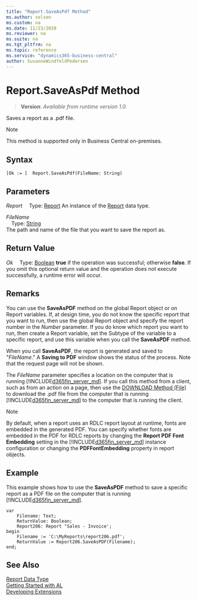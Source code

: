 ```yaml
---
title: "Report.SaveAsPdf Method"
ms.author: solsen
ms.custom: na
ms.date: 11/23/2020
ms.reviewer: na
ms.suite: na
ms.tgt_pltfrm: na
ms.topic: reference
ms.service: "dynamics365-business-central"
author: SusanneWindfeldPedersen
---
```

[//]: # (START>DO_NOT_EDIT)
[//]: # (IMPORTANT:Do not edit any of the content between here and the END>DO_NOT_EDIT.)
[//]: # (Any modifications should be made in the .xml files in the ModernDev repo.)
# Report.SaveAsPdf Method
> **Version**: _Available from runtime version 1.0._

Saves a report as a .pdf file.

> [!NOTE]
> This method is supported only in Business Central on-premises.

## Syntax
```
[Ok := ]  Report.SaveAsPdf(FileName: String)
```
## Parameters
*Report*
&emsp;Type: [Report](report-data-type.md)
An instance of the [Report](report-data-type.md) data type.

*FileName*  
&emsp;Type: [String](../string/string-data-type.md)  
The path and name of the file that you want to save the report as.
          


## Return Value
*Ok*
&emsp;Type: [Boolean](../boolean/boolean-data-type.md)
**true** if the operation was successful; otherwise **false**.   If you omit this optional return value and the operation does not execute successfully, a runtime error will occur.  


[//]: # (IMPORTANT: END>DO_NOT_EDIT)

## Remarks  
 You can use the **SaveAsPDF** method on the global Report object or on Report variables. If, at design time, you do not know the specific report that you want to run, then use the global Report object and specify the report number in the *Number* parameter. If you do know which report you want to run, then create a Report variable, set the Subtype of the variable to a specific report, and use this variable when you call the **SaveAsPDF** method.  

 When you call **SaveAsPDF**, the report is generated and saved to "*FileName*." A **Saving to PDF** window shows the status of the process. Note that the request page will not be shown.  

 The *FileName* parameter specifies a location on the computer that is running [!INCLUDE[d365fin_server_md](../../includes/d365fin_server_md.md)]. If you call this method from a client, such as from an action on a page, then use the [DOWNLOAD Method \(File\)](../library.md) to download the .pdf file from the computer that is running [!INCLUDE[d365fin_server_md](../../includes/d365fin_server_md.md)] to the computer that is running the client.  

> [!NOTE]  
>  By default, when a report uses an RDLC report layout at runtime, fonts are embedded in the generated PDF. You can specify whether fonts are embedded in the PDF for RDLC reports by changing the **Report PDF Font Embedding** setting in the [!INCLUDE[d365fin_server_md](../../includes/d365fin_server_md.md)] instance configuration or changing the **PDFFontEmbedding** property in report objects. <!--NAV For more information, see [Configuring Microsoft Dynamics NAV Server](Configuring-Microsoft-Dynamics-NAV-Server.md) and [PDFFontEmbedding Property](../properties/devenv-PDF-FontEmbedding-Property.md).-->  

## Example  
 This example shows how to use the **SaveAsPDF** method to save a specific report as a PDF file on the computer that is running [!INCLUDE[d365fin_server_md](../../includes/d365fin_server_md.md)]. 
 
```  
var
    Filename: Text;
    ReturnValue: Boolean;
    Report206: Report "Sales - Invoice';
begin
    Filename := 'C:\MyReports\report206.pdf';   
    ReturnValue := Report206.SaveAsPDF(Filename);  
end;
```  


## See Also
[Report Data Type](report-data-type.md)  
[Getting Started with AL](../../devenv-get-started.md)  
[Developing Extensions](../../devenv-dev-overview.md)